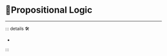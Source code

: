 # 🔻<via>Propositional Logic</via>

---

<!-- =================================================== -->
<!-- =================================================== -->
<!-- =================================================== -->
<!-- =================================================== -->
<!-- =================================================== -->
::: details 🛠

-

:::
